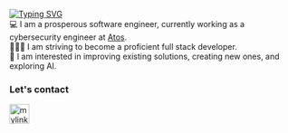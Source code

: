 

<a href="https://git.io/typing-svg"><img src="https://readme-typing-svg.demolab.com?font=Nunito&weight=600&pause=1000&color=3580DFE6&random=false&width=435&lines=Hi%2C+I'm+Wiktoria!+%F0%9F%91%8B" alt="Typing SVG" /></a> <br>
💻 I am a prosperous software engineer, currently working as a cybersecurity engineer at [Atos](https://atos.net/en/). <br>
👩🏻‍💻 I am striving to become a proficient full stack developer. <br>
💭  I am interested in improving existing solutions, creating new ones, and exploring AI. <br>

<H3>Let's contact</H3>

<a href="https://www.linkedin.com/in/wiktoria-chojnacka-69713a264" target="blank">
<img width="35" height="35" align="left" src="https://www.vectorlogo.zone/logos/linkedin/linkedin-tile.svg" alt="mylinkedIn" />
</a>
